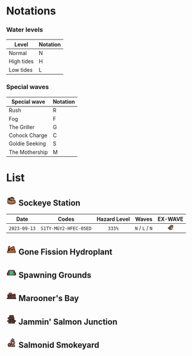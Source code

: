 # Notations
### Water levels

| Level      | Notation |
|------------|----------|
| Normal     | N        |
| High tides | H        |
| Low tides  | L        |

### Special waves

| Special wave   | Notation |
|----------------|----------|
| Rush           | R        |
| Fog            | F        |
| The Griller    | G        |
| Cohock Charge  | C        |
| Goldie Seeking | S        |
| The Mothership | M        |

# List
## <img width="28" alt="Sockeye Station" src="img/stages/stage-sockeye-station.png"> Sockeye Station

| Date         | Codes                 | Hazard Level   | Waves           | EX-WAVE   |
|:------------:|:---------------------:|:--------------:|:---------------:|:---------:|
| `2023-09-13` | `S1TY-MGY2-HFEC-05ED` | `333%`         | `N` / `L` / `N` | <img width="16" alt="Sockeye Station" src="img/bosses/boss-cohozuna.png"> |

## <img width="28" alt="Sockeye Station" src="img/stages/stage-gone-fission-hydroplant.png"> Gone Fission Hydroplant


## <img width="28" alt="Sockeye Station" src="img/stages/stage-spawning-grounds.png"> Spawning Grounds


## <img width="28" alt="Sockeye Station" src="img/stages/stage-marooners-bay.png"> Marooner's Bay


## <img width="28" alt="Sockeye Station" src="img/stages/stage-jammin-salmon-junction.png"> Jammin' Salmon Junction


## <img width="28" alt="Sockeye Station" src="img/stages/stage-salmonid-smokeyard.png"> Salmonid Smokeyard
